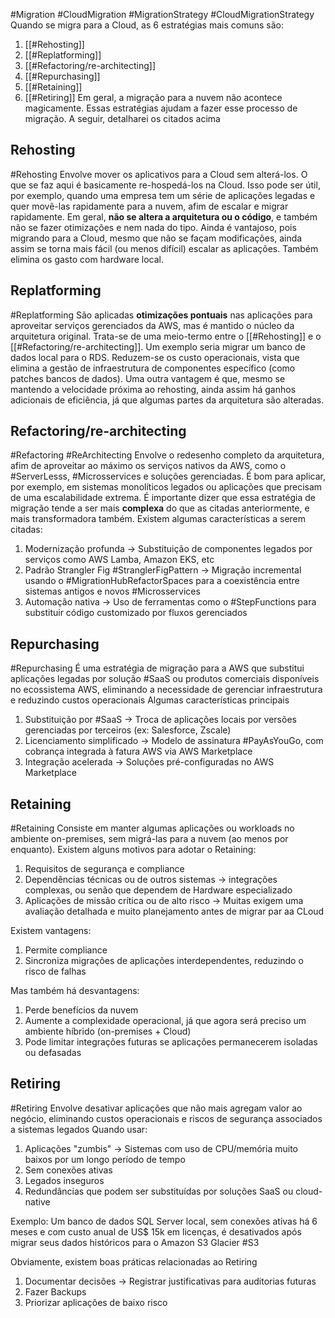 #Migration #CloudMigration #MigrationStrategy #CloudMigrationStrategy
Quando se migra para a Cloud, as 6 estratégias mais comuns são:
1. [[#Rehosting]]
2. [[#Replatforming]]
3. [[#Refactoring/re-architecting]]
4. [[#Repurchasing]]
5. [[#Retaining]]
6. [[#Retiring]]
Em geral, a migração para a nuvem não acontece magicamente. Essas estratégias ajudam a fazer esse processo de migração. A seguir, detalharei os citados acima


## Rehosting
#Rehosting 
Envolve mover os aplicativos para a Cloud sem alterá-los. O que se faz aqui é basicamente re-hospedá-los na Cloud. Isso pode ser útil, por exemplo, quando uma empresa tem um série de aplicações legadas e quer movê-las rapidamente para a nuvem, afim de escalar e migrar rapidamente.
Em geral, **não se altera a arquitetura ou o código**, e também não se fazer otimizações e nem nada do tipo. 
Ainda é vantajoso, pois migrando para a Cloud, mesmo que não se façam modificações, ainda assim se torna mais fácil (ou menos difícil) escalar as aplicações. Também elimina os gasto com hardware local.


## Replatforming
#Replatforming
São aplicadas **otimizações pontuais** nas aplicações para aproveitar serviços gerenciados da AWS, mas é mantido o núcleo da arquitetura original. Trata-se de uma meio-termo entre o [[#Rehosting]] e o [[#Refactoring/re-architecting]].
Um exemplo seria migrar um banco de dados local para o RDS.
Reduzem-se os custo operacionais, vista que elimina a gestão de infraestrutura de componentes específico (como patches bancos de dados).
Uma outra vantagem é que, mesmo se mantendo a velocidade próxima ao rehosting, ainda assim há ganhos adicionais de eficiência, já que algumas partes da arquitetura são alteradas.


## Refactoring/re-architecting
#Refactoring #ReArchitecting
Envolve o redesenho completo da arquitetura, afim de aproveitar ao máximo os serviços nativos da AWS, como o #ServerLesss, #Microsservices e soluções gerenciadas. É bom para aplicar, por exemplo, em sistemas monolíticos legados ou aplicações que precisam de uma escalabilidade extrema.
É importante dizer que essa estratégia de migração tende a ser mais **complexa** do que as citadas anteriormente, e mais transformadora também.
Existem algumas características a serem citadas:
1. Modernização profunda -> Substituição de componentes legados por serviços como AWS Lamba, Amazon EKS, etc
2. Padrão Strangler Fig #StranglerFigPattern -> Migração incremental usando o #MigrationHubRefactorSpaces para a coexistência entre sistemas antigos e novos #Microsservices 
3. Automação nativa -> Uso de ferramentas como o #StepFunctions para substituir código customizado por fluxos gerenciados


## Repurchasing
#Repurchasing 
É uma estratégia de migração para a AWS que substitui aplicações legadas por solução #SaaS ou produtos comerciais disponíveis no ecossistema AWS, eliminando a necessidade de gerenciar infraestrutura e reduzindo custos operacionais
Algumas características principais
1. Substituição por #SaaS -> Troca de aplicações locais por versões gerenciadas por terceiros (ex: Salesforce, Zscale)
2. Licenciamento simplificado -> Modelo de assinatura #PayAsYouGo, com cobrança integrada à fatura AWS via AWS Marketplace
3. Integração acelerada -> Soluções pré-configuradas no AWS Marketplace


## Retaining
#Retaining
Consiste em manter algumas aplicações ou workloads no ambiente on-premises, sem migrá-las para a nuvem (ao menos por enquanto). Existem alguns motivos para adotar o Retaining:
1. Requisitos de segurança e compliance
2. Dependências técnicas ou de outros sistemas -> integrações complexas, ou senão que dependem de Hardware especializado
3. Aplicações de missão crítica ou de alto risco -> Muitas exigem uma avaliação detalhada e muito planejamento antes de migrar par aa CLoud

Existem vantagens:
1. Permite compliance
2. Sincroniza migrações de aplicações interdependentes, reduzindo o risco de falhas

Mas também há desvantagens:
1. Perde benefícios da nuvem
2. Aumente a complexidade operacional, já que agora será preciso um ambiente híbrido (on-premises + Cloud)
3. Pode limitar integrações futuras se aplicações permanecerem isoladas ou defasadas


## Retiring
#Retiring
Envolve desativar aplicações que não mais agregam valor ao negócio, eliminando custos operacionais e riscos de segurança associados a sistemas legados
Quando usar:
1. Aplicações "zumbis" -> Sistemas com uso de CPU/memória muito baixos por um longo período de tempo
2. Sem conexões ativas
3. Legados inseguros
4. Redundâncias que podem ser substituídas por soluções SaaS ou cloud-native

Exemplo: Um banco de dados SQL Server local, sem conexões ativas há 6 meses e com custo anual de US$ 15k em licenças, é desativados após migrar seus dados históricos para o Amazon S3 Glacier #S3 

Obviamente, existem boas práticas relacionadas ao Retiring
1. Documentar decisões -> Registrar justificativas para auditorias futuras
2. Fazer Backups
3. Priorizar aplicações de baixo risco

